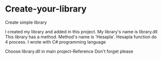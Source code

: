 # Create-your-library

Create simple library 

I created my library and added in this project. My library's name is library.dll
This library has a method. Method's name is 'Hesapla'.
Hesapla function do 4 process.
I wrote with C# programming language

Choose library.dll in main project-Reference 
Don't forget please

